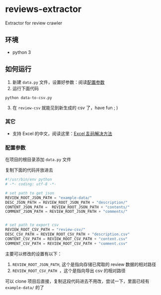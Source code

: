 # reviews-extractor
Extractor for review crawler

## 环境
- python 3

## 如何运行
1. 新建 `data.py` 文件，设置好参数：阅读[配置参数](https://github.com/PoBlue/reviews-extractor/issues/4)
2. 运行下面代码
```
python data-to-csv.py
```
3. 在 `review-csv` 就能见到新生成的 csv 了，have fun ; )

### 其它
- 支持 Excel 的中文，阅读这里：[Excel 乱码解决方法](https://github.com/PoBlue/reviews-extractor/issues/1)

### 配置参数

在项目的根目录添加 `data.py` 文件

复制下面的代码并放进去
```python
#!/usr/bin/env python
# -*- coding: utf-8 -*-

# set path to get json
REVIEW_ROOT_JSON_PATH = "example-data/"
DESC_JSON_PATH = REVIEW_ROOT_JSON_PATH + "description/"
CONTENT_JSON_PATH =  REVIEW_ROOT_JSON_PATH + "contents/"
COMMENT_JSON_PATH = REVIEW_ROOT_JSON_PATH + "comments/"


# set path to export csv
REVIEW_ROOT_CSV_PATH = "review-csv/" 
DESC_CSV_PATH = REVIEW_ROOT_CSV_PATH + "description.csv"
CONTENT_CSV_PATH = REVIEW_ROOT_CSV_PATH + "content.csv"
COMMENT_CSV_PATH = REVIEW_ROOT_CSV_PATH + "comment.csv"
```

主要可以修改的设置有以下：
1. `REVIEW_ROOT_JSON_PATH`, 这个是指向存储已爬取的 review 数据的相对路径
2. `REVIEW_ROOT_CSV_PATH `，这个是指向导出 csv 的相对路径

可以 clone 项目后直接，复制这段代码进去不用改，尝试一下，里面已经有 `example-data/` 的了

